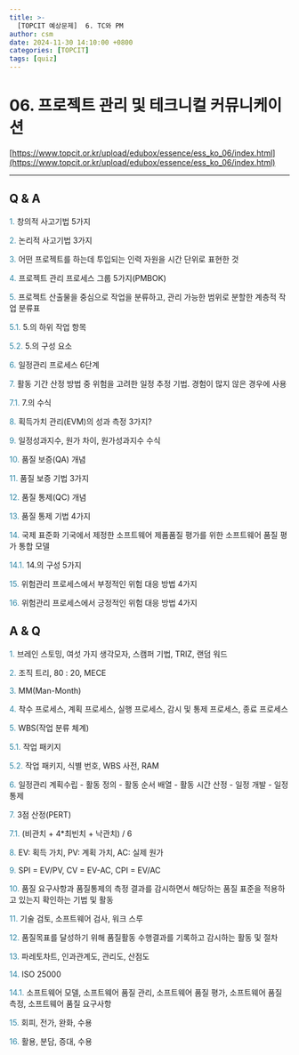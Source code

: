```yaml
---
title: >-
  [TOPCIT 예상문제]  6. TC와 PM
author: csm
date: 2024-11-30 14:10:00 +0800
categories: [TOPCIT]
tags: [quiz]
---
```


# 06. 프로젝트 관리 및 테크니컬 커뮤니케이션

[https://www.topcit.or.kr/upload/edubox/essence/ess_ko_06/index.html](https://www.topcit.or.kr/upload/edubox/essence/ess_ko_06/index.html)

---
## Q & A


<span style="color:#2c86a5"> 1.</span> 창의적 사고기법 5가지   

<span style="color:#2c86a5"> 2.</span> 논리적 사고기법 3가지    

<span style="color:#2c86a5"> 3.</span> 어떤 프로젝트를 하는데 투입되는 인력 자원을 시간 단위로 표현한 것  

<span style="color:#2c86a5"> 4.</span> 프로젝트 관리 프로세스 그룹 5가지(PMBOK)      

<span style="color:#2c86a5"> 5.</span> 프로젝트 산출물을 중심으로 작업을 분류하고, 관리 가능한 범위로 분할한 계층적 작업 분류표        

<span style="color:#2c86a5"> 5.1.</span> 5.의 하위 작업 항목   

<span style="color:#2c86a5"> 5.2.</span> 5.의 구성 요소    

<span style="color:#2c86a5"> 6.</span> 일정관리 프로세스 6단계    

<span style="color:#2c86a5"> 7.</span> 활동 기간 산정 방법 중 위험을 고려한 일정 추정 기법. 경험이 많지 않은 경우에 사용    

<span style="color:#2c86a5"> 7.1.</span> 7.의 수식  

<span style="color:#2c86a5"> 8.</span> 획득가치 관리(EVM)의 성과 측정 3가지?    

<span style="color:#2c86a5"> 9.</span> 일정성과지수, 원가 차이, 원가성과지수 수식   

<span style="color:#2c86a5"> 10.</span> 품질 보증(QA) 개념   

<span style="color:#2c86a5"> 11.</span> 품질 보증 기법 3가지   

<span style="color:#2c86a5"> 12.</span> 품질 통제(QC) 개념   

<span style="color:#2c86a5"> 13.</span> 품질 통제 기법 4가지   

<span style="color:#2c86a5"> 14.</span> 국제 표준화 기국에서 제정한 소프트웨어 제품품질 평가를 위한 소프트웨어 품질 평가 통합 모델   

<span style="color:#2c86a5"> 14.1.</span> 14.의 구성 5가지   

<span style="color:#2c86a5"> 15.</span> 위험관리 프로세스에서 부정적인 위험 대응 방법 4가지   

<span style="color:#2c86a5"> 16.</span> 위험관리 프로세스에서 긍정적인 위험 대응 방법 4가지   

## A & Q

<span style="color:#2c86a5"> 1.</span> 브레인 스토밍, 여섯 가지 생각모자, 스캠퍼 기법, TRIZ, 랜덤 워드   

<span style="color:#2c86a5"> 2.</span> 조직 트리, 80 : 20, MECE    

<span style="color:#2c86a5"> 3.</span> MM(Man-Month)  

<span style="color:#2c86a5"> 4.</span> 착수 프로세스, 계획 프로세스, 실행 프로세스, 감시 및 통제 프로세스, 종료 프로세스      

<span style="color:#2c86a5"> 5.</span> WBS(작업 분류 체계)        

<span style="color:#2c86a5"> 5.1.</span> 작업 패키지   

<span style="color:#2c86a5"> 5.2.</span> 작업 패키지, 식별 번호, WBS 사전, RAM    

<span style="color:#2c86a5"> 6.</span> 일정관리 계획수립 - 활동 정의 - 활동 순서 배열 - 활동 시간 산정 - 일정 개발 - 일정 통제      

<span style="color:#2c86a5"> 7.</span> 3점 산정(PERT)    

<span style="color:#2c86a5"> 7.1.</span> (비관치 + 4*최빈치 + 낙관치) / 6  

<span style="color:#2c86a5"> 8.</span> EV: 획득 가치, PV: 계획 가치, AC: 실제 원가    

<span style="color:#2c86a5"> 9.</span> SPI = EV/PV, CV = EV-AC, CPI = EV/AC   

<span style="color:#2c86a5"> 10.</span> 품질 요구사항과 품질통제의 측정 결과를 감시하면서 해당하는 품질 표준을 적용하고 있는지 확인하는 기법 및 활동   

<span style="color:#2c86a5"> 11.</span> 기술 검토, 소프트웨어 검사, 워크 스루   

<span style="color:#2c86a5"> 12.</span> 품질목표를 달성하기 위해 품질활동 수행결과를 기록하고 감시하는 활동 및 절차     

<span style="color:#2c86a5"> 13.</span> 파레토차트, 인과관계도, 관리도, 산점도   

<span style="color:#2c86a5"> 14.</span> ISO 25000   

<span style="color:#2c86a5"> 14.1.</span> 소프트웨어 모델, 소프트웨어 품질 관리, 소프트웨어 품질 평가, 소프트웨어 품질 측정, 소프트웨어 품질 요구사항   

<span style="color:#2c86a5"> 15.</span> 회피, 전가, 완화, 수용   

<span style="color:#2c86a5"> 16.</span> 활용, 분담, 증대, 수용   
